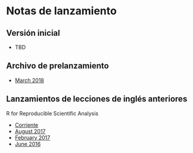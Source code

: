 # Notas de lanzamiento

## Versión inicial

- TBD

## Archivo de prelanzamiento

- [March 2018](https://github.com/Carpentries-ES/r-novice-gapminder)

## Lanzamientos de lecciones de inglés anteriores

R for Reproducible Scientific Analysis
- [Corriente](https://github.com/swcarpentry/r-novice-gapminder)
- [August 2017](https://zenodo.org/record/838770)
- [February 2017](https://zenodo.org/record/278224)
- [June 2016](https://zenodo.org/record/57520)
